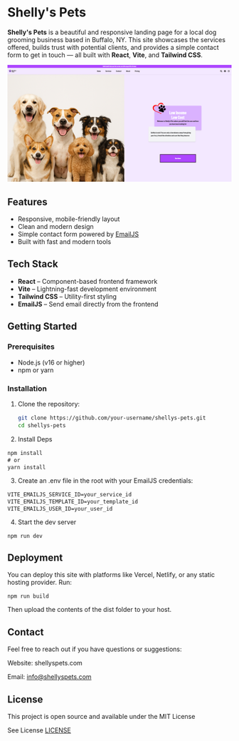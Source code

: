 # Shelly's Pets

**Shelly's Pets** is a beautiful and responsive landing page for a local dog grooming business based in Buffalo, NY. This site showcases the services offered, builds trust with potential clients, and provides a simple contact form to get in touch — all built with **React**, **Vite**, and **Tailwind CSS**.

<img src="./public/Screen-Shot.png" alt="screen-shot" />

## Features

- Responsive, mobile-friendly layout
- Clean and modern design
- Simple contact form powered by [EmailJS](https://www.emailjs.com/)
- Built with fast and modern tools

## Tech Stack

- **React** – Component-based frontend framework
- **Vite** – Lightning-fast development environment
- **Tailwind CSS** – Utility-first styling
- **EmailJS** – Send email directly from the frontend

## Getting Started

### Prerequisites

- Node.js (v16 or higher)
- npm or yarn

### Installation

1. Clone the repository:

   ```bash
   git clone https://github.com/your-username/shellys-pets.git
   cd shellys-pets
   ```

2. Install Deps

```
npm install
# or
yarn install

```

3. Create an .env file in the root with your EmailJS credentials:

```
VITE_EMAILJS_SERVICE_ID=your_service_id
VITE_EMAILJS_TEMPLATE_ID=your_template_id
VITE_EMAILJS_USER_ID=your_user_id

```

4. Start the dev server

```
npm run dev
```

## Deployment

You can deploy this site with platforms like Vercel, Netlify, or any static hosting provider. Run:

```
npm run build
```

Then upload the contents of the dist folder to your host.

## Contact

Feel free to reach out if you have questions or suggestions:

Website: shellyspets.com

Email: info@shellyspets.com

## License

This project is open source and available under the MIT License

See License [LICENSE](./LICENSE)

